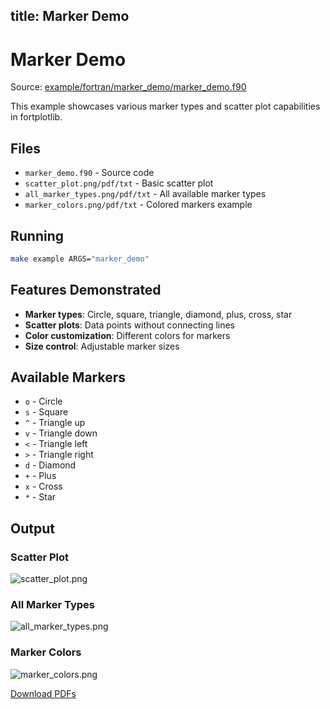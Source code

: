 title: Marker Demo
---

# Marker Demo

Source: [example/fortran/marker_demo/marker_demo.f90](../../example/fortran/marker_demo/marker_demo.f90)

This example showcases various marker types and scatter plot capabilities in fortplotlib.

## Files

- `marker_demo.f90` - Source code
- `scatter_plot.png/pdf/txt` - Basic scatter plot
- `all_marker_types.png/pdf/txt` - All available marker types
- `marker_colors.png/pdf/txt` - Colored markers example

## Running

```bash
make example ARGS="marker_demo"
```

## Features Demonstrated

- **Marker types**: Circle, square, triangle, diamond, plus, cross, star
- **Scatter plots**: Data points without connecting lines
- **Color customization**: Different colors for markers
- **Size control**: Adjustable marker sizes

## Available Markers

- `o` - Circle
- `s` - Square
- `^` - Triangle up
- `v` - Triangle down
- `<` - Triangle left
- `>` - Triangle right
- `d` - Diamond
- `+` - Plus
- `x` - Cross
- `*` - Star

## Output

### Scatter Plot

![scatter_plot.png](../../media/examples/marker_demo/scatter_plot.png)

### All Marker Types

![all_marker_types.png](../../media/examples/marker_demo/all_marker_types.png)

### Marker Colors

![marker_colors.png](../../media/examples/marker_demo/marker_colors.png)

[Download PDFs](../../media/examples/)